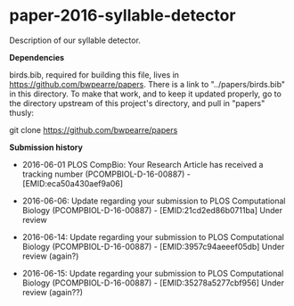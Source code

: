 # paper-2016-syllable-detector

Description of our syllable detector.

**Dependencies**

birds.bib, required for building this file, lives in https://github.com/bwpearre/papers.  There is a link to "../papers/birds.bib" in this directory.  To make that work, and to keep it updated properly, go to the directory upstream of this project's directory, and pull in "papers" thusly:

git clone https://github.com/bwpearre/papers

**Submission history**

* 2016-06-01 PLOS CompBio:  Your Research Article has received a tracking number (PCOMPBIOL-D-16-00887) - [EMID:eca50a430aef9a06]

* 2016-06-06: Update regarding your submission to PLOS Computational Biology (PCOMPBIOL-D-16-00887) - [EMID:21cd2ed86b0711ba] Under review

* 2016-06-14: Update regarding your submission to PLOS Computational Biology (PCOMPBIOL-D-16-00887) - [EMID:3957c94aeeef05db] Under review (again?)

* 2016-06-15: Update regarding your submission to PLOS Computational Biology (PCOMPBIOL-D-16-00887) - [EMID:35278a5277cbf956] Under review (again??)
